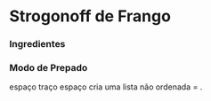 # Strogonoff de Frango

### Ingredientes

### Modo de Prepado

espaço traço espaço cria uma lista não ordenada = .
